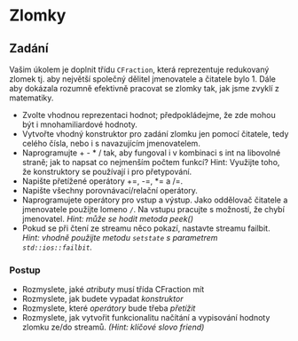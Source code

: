 # Zlomky

## Zadání

Vašim úkolem je doplnit třídu `CFraction`, která reprezentuje redukovaný zlomek tj. aby největší společný dělitel jmenovatele a čitatele bylo 1. Dále aby dokázala rozumně efektivně pracovat se zlomky tak, jak jsme zvyklí z matematiky.

* Zvolte vhodnou reprezentaci hodnot; předpokládejme, že zde mohou být i mnohamiliardové hodnoty.
* Vytvořte vhodný konstruktor pro zadání zlomku jen pomocí čitatele, tedy celého čísla, nebo i s navazujícím jmenovatelem. 
* Naprogramujte + - * / tak, aby fungoval i v kombinaci s int na libovolné straně; jak to napsat co nejmenším počtem funkcí? Hint: Využijte toho, že konstruktory se používají i pro přetypování.
* Napište přetížené operátory +=, -=, *= a /=.
* Napište všechny porovnávací/relační operátory.
* Naprogramujete operátory pro vstup a výstup. Jako oddělovač čitatele a jmenovatele použijte lomeno `/`. Na vstupu pracujte s možností, že chybí jmenovatel. _Hint: může se hodit metoda peek()_ 
* Pokud se při čtení ze streamu něco pokazí, nastavte streamu failbit. _Hint: vhodně použijte metodu `setstate` s parametrem `std::ios::failbit`._

### Postup
* Rozmyslete, jaké *atributy* musí třída CFraction mít
* Rozmyslete, jak budete vypadat *konstruktor*
* Rozmyslete, které *operátory* bude třeba *přetížit*
* Rozmyslete, jak vytvořit funkcionalitu načítání a vypisování hodnoty zlomku ze/do streamů. _(Hint: klíčové slovo friend)_

